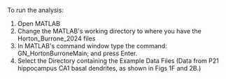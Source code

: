 To run the analysis:
1. Open MATLAB
2. Change the MATLAB's working directory to where you have the Horton_Burrone_2024 files
3. In MATLAB's command window type the command: GN_HortonBurroneMain; and press Enter.
4. Select the Directory containing the Example Data Files (Data from P21 hippocampus CA1 basal dendrites, as shown in Figs 1F and 2B.)


